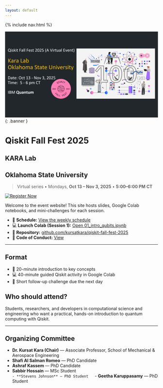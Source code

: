 ```yaml
---
layout: default
---
```


<link rel="stylesheet" href="assets/style.css">

{% include nav.html %}

![Qiskit Fall Fest 2025 Banner](assets/img/banner.jpg){: .banner }

# Qiskit Fall Fest 2025 
## KARA Lab
## Oklahoma State University

> Virtual series • Mondays, **Oct 13 – Nov 3, 2025** • **5:00–6:00 PM CT**

[![Register Now](https://img.shields.io/badge/Register-Qiskit%20Fall%20Fest%202025-brightgreen?style=for-the-badge)](https://forms.gle/QFX9VXnRvjnKLpJN6)

Welcome to the event website! This site hosts slides, Google Colab notebooks, and mini-challenges for each session.

- 📖 **Schedule:** [View the weekly schedule](schedule.md)
- 💻 **Launch Colab (Session 1):** [Open 01_intro_qubits.ipynb](../notebooks/01_intro_qubits.ipynb)
- 📂 **Repository:** [github.com/kursatkara/qiskit-fall-fest-2025](https://github.com/kursatkara/qiskit-fall-fest-2025)
- 📜 **Code of Conduct:** [View](../CODE_OF_CONDUCT.md)

---

## Format
- 🎤 20-minute introduction to key concepts  
- 💻 40-minute guided Qiskit activity in Google Colab  
- 🧩 Short follow-up challenge due the next day  

## Who should attend?
Students, researchers, and developers in computational science and engineering who want a practical, hands-on introduction to quantum computing with Qiskit.

---

## Organizing Committee

- **Dr. Kursat Kara (Chair)** — Associate Professor, School of Mechanical & Aerospace Engineering  
- **Shafi Al Salman Romeo** — PhD Candidate  
- **Ashraf Kassem** — PhD Candidate  
- **Sabbir Hossain** — MSc Student  
`- **Stevens Johnson** — PhD Student  
`- **Geetha Karuppasamy** — PhD Student
